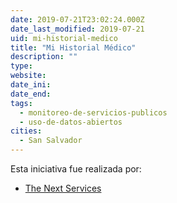 ```yaml
---
date: 2019-07-21T23:02:24.000Z
date_last_modified: 2019-07-21
uid: mi-historial-medico
title: "Mi Historial Médico"
description: ""
type: 
website: 
date_ini: 
date_end: 
tags:
  - monitoreo-de-servicios-publicos
  - uso-de-datos-abiertos
cities: 
  - San Salvador
---
```


Esta iniciativa fue realizada por:

- [The Next Services](/i/the-next-services.html)
